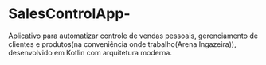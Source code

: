 # SalesControlApp-
Aplicativo para automatizar controle de vendas pessoais, gerenciamento de clientes e produtos(na conveniência onde trabalho(Arena Ingazeira)), desenvolvido em Kotlin com arquitetura moderna.
